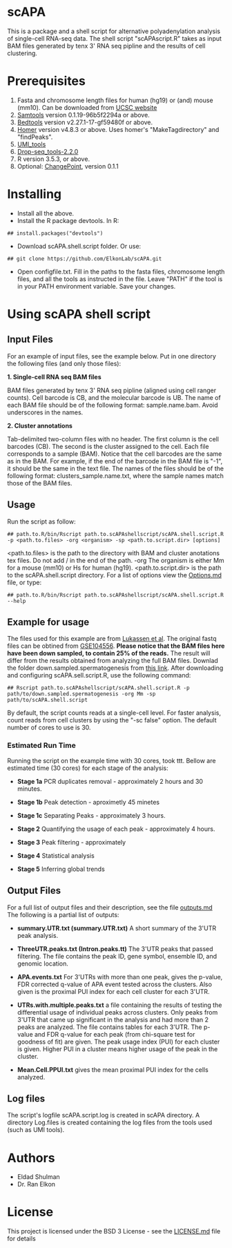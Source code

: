 scAPA
================

This is a package and a shell script for alternative polyadenylation analysis of single-cell RNA-seq data. The shell script "scAPAscript.R" takes as input BAM files generated by tenx 3' RNA seq pipline and the results of cell clustering.

Prerequisites
=============

1.  Fasta and chromosome length files for human (hg19) or (and) mouse (mm10). Can be downloaded from [UCSC website](http://hgdownload.cse.ucsc.edu/goldenPath/mm10/bigZips/)
2.  [Samtools](http://www.htslib.org/download/) version 0.1.19-96b5f2294a or above.
3.  [Bedtools](https://bedtools.readthedocs.io/en/latest/content/installation.html) version v2.27.1-17-gf59480f or above.
4.  [Homer](http://homer.ucsd.edu/homer/introduction/install.html) version v4.8.3 or above. Uses homer's "MakeTagdirectory" and "findPeaks".
5.  [UMI\_tools](https://github.com/CGATOxford/UMI-tools/blob/master/doc/QUICK_START.md)
6.  [Drop-seq\_tools-2.2.0](https://github.com/broadinstitute/Drop-seq/releases/tag/v2.2.0)
7.  R version 3.5.3, or above.
8.  Optional: [ChangePoint](https://sourceforge.net/projects/utr/files/), version 0.1.1

Installing
==========

-   Install all the above.
-   Install the R package devtools. In R:

<!-- -->

    ## install.packages("devtools")

-   Download scAPA.shell.script folder. Or use:

<!-- -->

    ## git clone https://github.com/ElkonLab/scAPA.git

-   Open configfile.txt. Fill in the paths to the fasta files, chromosome length files, and all the tools as instructed in the file. Leave "PATH" if the tool is in your PATH environment variable. Save your changes.

Using scAPA shell script
========================

Input Files
-----------

For an example of input files, see the example below. Put in one directory the following files (and only those files):

**1. Single-cell RNA seq BAM files**

BAM files generated by tenx 3' RNA seq pipline (aligned using cell ranger counts). Cell barcode is CB, and the molecular barcode is UB. The name of each BAM file should be of the following format: sample.name.bam. Avoid underscores in the names.

**2. Cluster annotations**

Tab-delimited two-column files with no header. The first column is the cell barcodes (CB). The second is the cluster assigned to the cell. Each file corresponds to a sample (BAM). Notice that the cell barcodes are the same as in the BAM. For example, if the end of the barcode in the BAM file is "-1", it should be the same in the text file. The names of the files should be of the following format: clusters\_sample.name.txt, where the sample names match those of the BAM files.

Usage
-----

Run the script as follow:

    ## path.to.R/bin/Rscript path.to.scAPAshellscript/scAPA.shell.script.R -p <path.to.files> -org <organism> -sp <path.to.script.dir> [options]

&lt;path.to.files&gt; is the path to the directory with BAM and cluster anotations tex files. Do not add / in the end of the path. -org The organism is either Mm for a mouse (mm10) or Hs for human (hg19). &lt;path.to.script.dir&gt; is the path to the scAPA.shell.script directory. For a list of options view the [Options.md](Options.md) file, or type:

    ## path.to.R/bin/Rscript path.to.scAPAshellscript/scAPA.shell.script.R --help

Example for usage
-----------------

The files used for this example are from [Lukassen et al](https://www.ncbi.nlm.nih.gov/pmc/articles/PMC6132189/). The original fastq files can be obtined from [GSE104556](https://www.ncbi.nlm.nih.gov/geo/query/acc.cgi?acc=GSE104556). **Please notice that the BAM files here have been down sampled, to contain 25% of the reads.** The result will differ from the results obtained from analyzing the full BAM files. Downlad the folder down.sampled.spermatogenesis from [this link](https://drive.google.com/open?id=1xK7lR2ECfJ-Cjb1f4bYnaA5JjYtdqrGA). After downloading and configuring scAPA.sell.script.R, use the following command:

    ## Rscript path.to.scAPAshellscript/scAPA.shell.script.R -p path/to/down.sampled.spermatogenesis -org Mm -sp path/to/scAPA.shell.script

By default, the script counts reads at a single-cell level. For faster analysis, count reads from cell clusters by using the "-sc false" option. The default number of cores to use is 30.

### Estimated Run Time

Running the script on the example time with 30 cores, took ttt. Bellow are estimated time (30 cores) for each stage of the analysis:

-   **Stage 1a** PCR duplicates removal - approximately 2 hours and 30 minutes.

-   **Stage 1b** Peak detection - aproximetly 45 minetes

-   **Stage 1c** Separating Peaks - approximately 3 hours.

-   **Stage 2** Quantifying the usage of each peak - approximately 4 hours.

-   **Stage 3** Peak filtering - approximately

-   **Stage 4** Statistical analysis

-   **Stage 5** Inferring global trends

Output Files
------------

For a full list of output files and their description, see the file [outputs.md](outputs.md) The following is a partial list of outputs:

-   **summary.UTR.txt (summary.UTR.txt)** A short summary of the 3'UTR peak analysis.

-   **ThreeUTR.peaks.txt (Intron.peaks.tt)** The 3'UTR peaks that passed filtering. The file contains the peak ID, gene symbol, ensemble ID, and genomic location.

-   **APA.events.txt** For 3'UTRs with more than one peak, gives the p-value, FDR corrected q-value of APA event tested across the clusters. Also given is the proximal PUI index for each cell cluster for each 3'UTR.

-   **UTRs.with.multiple.peaks.txt** a file containing the results of testing the differential usage of individual peaks across clusters. Only peaks from 3'UTR that came up significant in the analysis and had more than 2 peaks are analyzed. The file contains tables for each 3'UTR. The p-value and FDR q-value for each peak (from chi-square test for goodness of fit) are given. The peak usage index (PUI) for each cluster is given. Higher PUI in a cluster means higher usage of the peak in the cluster.

-   **Mean.Cell.PPUI.txt** gives the mean proximal PUI index for the cells analyzed.

Log files
---------

The script's logfile scAPA.script.log is created in scAPA directory. A directory Log.files is created containing the log files from the tools used (such as UMI tools).

Authors
=======

-   Eldad Shulman
-   Dr. Ran Elkon

License
=======

This project is licensed under the BSD 3 License - see the [LICENSE.md](LICENSE.md) file for details
